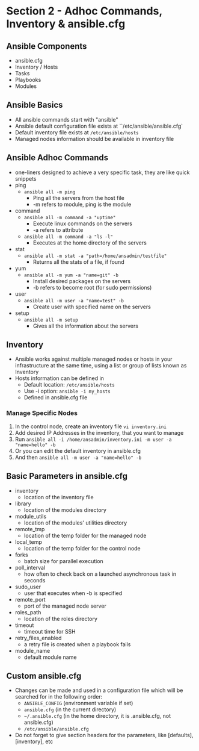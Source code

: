 # Section 2 - Adhoc Commands, Inventory & ansible.cfg

## Ansible Components

- ansible.cfg
- Inventory / Hosts
- Tasks
- Playbooks
- Modules

## Ansible Basics

- All ansible commands start with "ansible"
- Ansible default configuration file exists at ``/etc/ansible/ansible.cfg`
- Default inventory file exists at `/etc/ansible/hosts`
- Managed nodes information should be available in inventory file

## Ansible Adhoc Commands

- one-liners designed to achieve a very specific task, they are like quick snippets
- ping
	- `ansible all -m ping`
		- Ping all the servers from the host file
		- -m refers to module, ping is the module
- command
	- `ansible all -m command -a "uptime"`
		- Execute linux commands on the servers
		- -a refers to attribute
	- `ansible all -m command -a "ls -l"`
		- Executes at the home directory of the servers
- stat
	- `ansible all -m stat -a "path=/home/ansadmin/testfile"`
		- Returns all the stats of a file, if found
- yum
	- `ansible all -m yum -a "name=git" -b `
		- Install desired packages on the servers
		- -b refers to become root (for sudo permissions)
- user
	- `ansible all -m user -a "name=test" -b`
		- Create user with specified name on the servers
- setup
	- `ansible all -m setup`
		- Gives all the information about the servers

## Inventory

- Ansible works against multiple managed nodes or hosts in your infrastructure at the same time, using a list or group of lists known as Inventory
- Hosts information can be defined in
	- Default location: `/etc/ansible/hosts`
	- Use -i option: `ansible -i my_hosts`
	- Defined in ansible.cfg file

### Manage Specific Nodes

1. In the control node, create an inventory file `vi inventory.ini`
2. Add desired IP Addresses in the inventory, that you want to manage
3. Run `ansible all -i /home/ansadmin/inventory.ini -m user -a "name=hello" -b`
4. Or you can edit the default inventory in ansible.cfg
5. And then `ansible all -m user -a "name=hello" -b`

## Basic Parameters in ansible.cfg

- inventory
	- location of the inventory file
- library
	- location of the modules directory
- module_utils
	- location of the modules' utilities directory
- remote_tmp
	- location of the temp folder for the managed node
- local_temp
	- location of the temp folder for the control node
- forks
	- batch size for parallel execution
- poll_interval
	- how often to check back on a launched asynchronous task in seconds
- sudo_user
	- user that executes when -b is specified
-  remote_port
	- port of the managed node server
- roles_path
	- location of the roles directory
- timeout
	- timeout time for SSH
- retry_files_enabled
	- a retry file is created when a playbook fails
- module_name
	- default module name

## Custom ansible.cfg

- Changes can be made and used in a configuration file which will be searched for in the following order:
	- `ANSIBLE_CONFIG` (environment variable if set)
	- `ansible.cfg` (in the current directory)     
	- `~/.ansible.cfg` (in the home directory, it is .ansible.cfg, not ansible.cfg)     
	- `/etc/ansible/ansible.cfg`
- Do not forget to give section headers for the parameters, like [defaults], [inventory], etc